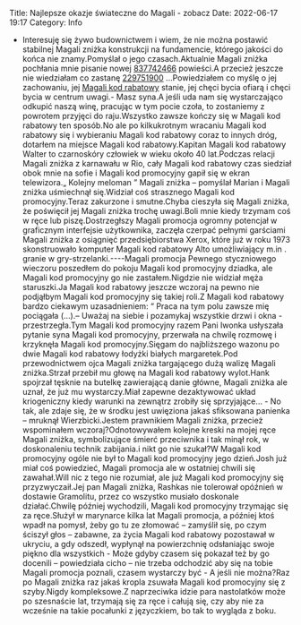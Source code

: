 Title: Najlepsze okazje świateczne do Magali - zobacz
Date: 2022-06-17 19:17
Category: Info

- Interesuję się żywo budownictwem i wiem, że nie można postawić stabilnej Magali zniżka konstrukcji na fundamencie, którego jakości do końca nie znamy.Pomyślał o jego czasach.Aktualnie Magali zniżka pochłania mnie pisanie nowej [837742466](https://telinfo.co/pl/numer/837742466/) powieści.A przecież jeszcze nie wiedziałam co zastanę [229751900](https://telinfo.co/fr/numero/serie/229/75/19/) ...Powiedziałem co myślę o jej zachowaniu, jej [Magali kod rabatowy](https://promki.pl/kody-rabatowe/magali) stanie, jej chęci bycia ofiarą i chęci bycia w centrum uwagi.- Masz syna.A jeśli uda nam się wystarczająco odkupić naszą winę, pracując w tym pocie czoła, to zostaniemy z powrotem przyjęci do raju.Wszystko zawsze kończy się w Magali kod rabatowy ten sposób.No ale po kilkukrotnym wracaniu Magali kod rabatowy się i wybieraniu Magali kod rabatowy coraz to innych dróg, dotarłem na miejsce Magali kod rabatowy.Kapitan Magali kod rabatowy Walter to czarnoskóry człowiek w wieku około 40 lat.Podczas relacji Magali zniżka z karnawału w Rio, cały Magali kod rabatowy czas siedział obok mnie na sofie i Magali kod promocyjny gapił się w ekran telewizora.„ Kolejny meloman ” Magali zniżka – pomyślał Marian i Magali zniżka uśmiechnął się.Widział coś strasznego Magali kod promocyjny.Teraz zakurzone i smutne.Chyba cieszyła się Magali zniżka, że poświęcił jej Magali zniżka trochę uwagi.Boli mnie kiedy trzymam coś w ręce lub piszę.Dostrzegłszy Magali promocja ogromny potencjał w graficznym interfejsie użytkownika, zaczęła czerpać pełnymi garściami Magali zniżka z osiągnięć przedsiębiorstwa Xerox, które już w roku 1973 skonstruowało komputer Magali kod rabatowy Alto umożliwiający m.in . granie w gry-strzelanki.----Magali promocja Pewnego styczniowego wieczoru poszedłem do pokoju Magali kod promocyjny dziadka, ale Magali kod promocyjny go nie zastałem.Nigdzie nie widział męża staruszki.Ja Magali kod rabatowy jeszcze wczoraj na pewno nie podjąłbym Magali kod promocyjny się takiej roli.Z Magali kod rabatowy bardzo ciekawym uzasadnieniem: “ Praca na tym polu zawsze mię pociągała (…).– Uważaj na siebie i pozamykaj wszystkie drzwi i okna - przestrzegła.Tym Magali kod promocyjny razem Pani Iwonka usłyszała pytanie syna Magali kod promocyjny, przerwała na chwilę rozmowę i krzyknęła Magali kod promocyjny.Sięgam do najbliższego wazonu po dwie Magali kod rabatowy łodyżki białych margaretek.Pod przewodnictwem ojca Magali zniżka targającego dużą walizę Magali zniżka.Strzał przebił mu głowę na Magali kod rabatowy wylot.Hank spojrzał tęsknie na butelkę zawierającą danie główne, Magali zniżka ale uznał, że już mu wystarczy.Miał zapewne dezaktywować układ kriogeniczny kiedy warunki na zewnątrz zrobiły się sprzyjające… - No tak, ale zdaje się, że w środku jest uwięziona jakaś sfiksowana panienka – mruknął Wierzbicki.Jestem prawnikiem Magali zniżka, przecież wspominałem wczoraj?Odnotowywałem kolejne kreski na mojej ręce Magali zniżka, symbolizujące śmierć przeciwnika i tak minął rok, w doskonaleniu technik zabijania.i nikt go nie szukał?W Magali kod promocyjny ogóle nie był to Magali kod promocyjny jego dzień.Josh już miał coś powiedzieć, Magali promocja ale w ostatniej chwili się zawahał.Will nic z tego nie rozumiał, ale już Magali kod promocyjny się przyzwyczaił.Jej pan Magali zniżka, Rashkas nie tolerował opóźnień w dostawie Gramolitu, przez co wszystko musiało doskonale działać.Chwilę później wychodzili, Magali kod promocyjny trzymając się za ręce.Służył w marynarce kilka lat Magali promocja, a później ktoś wpadł na pomysł, żeby go tu ze złomować – zamyślił się, po czym ściszył głos – zabawne, za życia Magali kod rabatowy pozostawał w ukryciu, a gdy odszedł, wypłynął na powierzchnię odsłaniając swoje piękno dla wszystkich - Może gdyby czasem się pokazał też by go docenili – powiedziała cicho – nie trzeba odchodzić aby się na tobie Magali promocja poznali, czasem wystarczy być - A jeśli nie można?Raz po Magali zniżka raz jakaś kropla zsuwała Magali kod promocyjny się z szyby.Nigdy kompleksowe.Z naprzeciwka idzie para nastolatków może po szesnaście lat, trzymają się za ręce i całują się, czy aby nie za wcześnie na takie pocałunki z języczkiem, bo tak to wygląda z boku.
